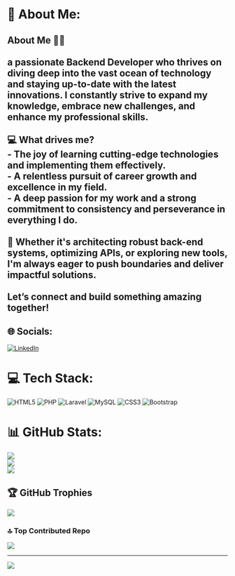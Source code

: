 # 💫 About Me:
## About Me 👨‍💻<br><br> a passionate Backend Developer who thrives on diving deep into the vast ocean of technology and staying up-to-date with the latest innovations. I constantly strive to expand my knowledge, embrace new challenges, and enhance my professional skills.<br><br>💻 What drives me?<br>- The joy of learning cutting-edge technologies and implementing them effectively.<br>- A relentless pursuit of career growth and excellence in my field.<br>- A deep passion for my work and a strong commitment to consistency and perseverance in everything I do.<br><br>🚀 Whether it's architecting robust back-end systems, optimizing APIs, or exploring new tools, I'm always eager to push boundaries and deliver impactful solutions.<br><br>Let’s connect and build something amazing together!<br>


## 🌐 Socials:
[![LinkedIn](https://img.shields.io/badge/LinkedIn-%230077B5.svg?logo=linkedin&logoColor=white)](https://www.linkedin.com/in/parham-mahmoodi-8947b829a?utm_source=share&utm_campaign=share_via&utm_content=profile&utm_medium=ios_app) 

# 💻 Tech Stack:
![HTML5](https://img.shields.io/badge/html5-%23E34F26.svg?style=for-the-badge&logo=html5&logoColor=white) ![PHP](https://img.shields.io/badge/php-%23777BB4.svg?style=for-the-badge&logo=php&logoColor=white) ![Laravel](https://img.shields.io/badge/laravel-%23FF2D20.svg?style=for-the-badge&logo=laravel&logoColor=white) ![MySQL](https://img.shields.io/badge/mysql-4479A1.svg?style=for-the-badge&logo=mysql&logoColor=white) ![CSS3](https://img.shields.io/badge/css3-%231572B6.svg?style=for-the-badge&logo=css3&logoColor=white) ![Bootstrap](https://img.shields.io/badge/bootstrap-%238511FA.svg?style=for-the-badge&logo=bootstrap&logoColor=white)
# 📊 GitHub Stats:
![](https://github-readme-stats.vercel.app/api?username=parhamox&theme=dracula&hide_border=false&include_all_commits=false&count_private=false)<br/>
![](https://github-readme-streak-stats.herokuapp.com/?user=parhamox&theme=dracula&hide_border=false)<br/>
![](https://github-readme-stats.vercel.app/api/top-langs/?username=parhamox&theme=dracula&hide_border=false&include_all_commits=false&count_private=false&layout=compact)

## 🏆 GitHub Trophies
![](https://github-profile-trophy.vercel.app/?username=amirhesam1998&theme=dracula&no-frame=true&no-bg=true&margin-w=4)

### 🔝 Top Contributed Repo
![](https://github-contributor-stats.vercel.app/api?username=amirhesam1998&limit=5&theme=dracula&combine_all_yearly_contributions=true)

---
[![](https://visitcount.itsvg.in/api?id=amirhesam1998&icon=5&color=4)](https://visitcount.itsvg.in)

<!-- Proudly created with GPRM ( https://gprm.itsvg.in ) -->
